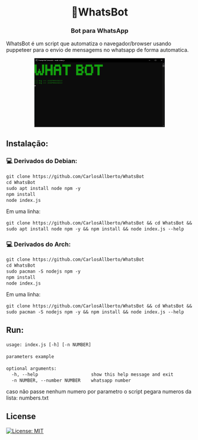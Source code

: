<h1 align=center>🤖WhatsBot</h1>

<h3 align=center>Bot para WhatsApp</h3>

WhatsBot é um script que automatiza o navegador/browser usando puppeteer para o envio de mensagems no whatsapp de forma automatica. 

<div align=center>
<img src="img.png" width="70%"/>
</div>

## Instalação:
### 💻 Derivados do Debian:

```
git clone https://github.com/CarlosAllberto/WhatsBot
cd WhatsBot
sudo apt install node npm -y
npm install
node index.js
```

Em uma linha:

```
git clone https://github.com/CarlosAllberto/WhatsBot && cd WhatsBot && sudo apt install node npm -y && npm install && node index.js --help
```

### 💻 Derivados do Arch:

```
git clone https://github.com/CarlosAllberto/WhatsBot
cd WhatsBot
sudo pacman -S nodejs npm -y
npm install
node index.js
```

Em uma linha:

```
git clone https://github.com/CarlosAllberto/WhatsBot && cd WhatsBot && sudo pacman -S nodejs npm -y && npm install && node index.js --help
```

## Run:

```
usage: index.js [-h] [-n NUMBER]

parameters example

optional arguments:
  -h, --help                    show this help message and exit
  -n NUMBER, --number NUMBER    whatsapp number
```

caso não passe nenhum numero por parametro o script pegara numeros da lista: numbers.txt 

## License

[![License: MIT](https://img.shields.io/github/license/gcla/termshark.svg?color=yellow)](LICENSE)
